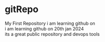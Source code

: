 # gitRepo
My First Repository i am learning github on <br>
i am learning github on 20th jan 2024 <br>
its a great public repository and devops tools<br>
